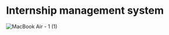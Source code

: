 # Internship management system
![MacBook Air - 1 (1)](https://user-images.githubusercontent.com/62579660/236664629-e1885e82-6ee1-4d2e-9254-7b5c54cbbd0f.png)
